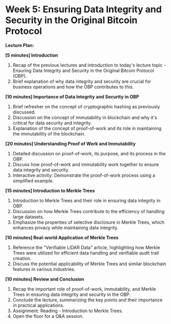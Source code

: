 # Week 5: Ensuring Data Integrity and Security in the Original Bitcoin Protocol

**Lecture Plan:**&#x20;

**\[5 minutes] Introduction**

1. Recap of the previous lectures and introduction to today's lecture topic - Ensuring Data Integrity and Security in the Original Bitcoin Protocol (OBP).
2. Brief explanation of why data integrity and security are crucial for business operations and how the OBP contributes to this.

**\[10 minutes] Importance of Data Integrity and Security in OBP**

1. Brief refresher on the concept of cryptographic hashing as previously discussed.
2. Discussion on the concept of immutability in blockchain and why it's critical for data security and integrity.
3. Explanation of the concept of proof-of-work and its role in maintaining the immutability of the blockchain.

**\[20 minutes] Understanding Proof of Work and Immutability**

1. Detailed discussion on proof-of-work, its purpose, and its process in the OBP.
2. Discuss how proof-of-work and immutability work together to ensure data integrity and security.
3. Interactive activity: Demonstrate the proof-of-work process using a simplified example.

**\[15 minutes] Introduction to Merkle Trees**

1. Introduction to Merkle Trees and their role in ensuring data integrity in OBP.
2. Discussion on how Merkle Trees contribute to the efficiency of handling large datasets.
3. Emphasize the properties of selective disclosure in Merkle Trees, which enhances privacy while maintaining data integrity.

**\[10 minutes] Real-world Application of Merkle Trees**

1. Reference the "Verifiable LiDAR Data" article, highlighting how Merkle Trees were utilized for efficient data handling and verifiable audit trail creation.
2. Discuss the potential applicability of Merkle Trees and similar blockchain features in various industries.

**\[10 minutes] Review and Conclusion**

1. Recap the important role of proof-of-work, immutability, and Merkle Trees in ensuring data integrity and security in the OBP.
2. Conclude the lecture, summarizing the key points and their importance in practical applications.
3. Assignment: Reading - Introduction to Merkle Trees.
4. Open the floor for a Q\&A session.

